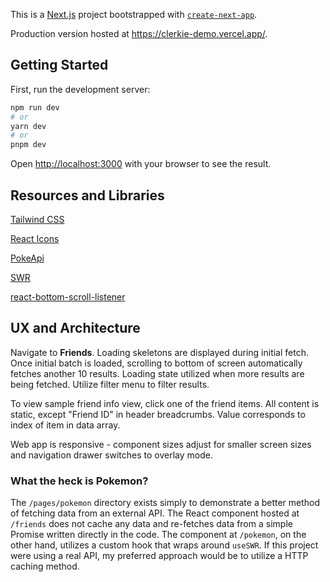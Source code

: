This is a [Next.js](https://nextjs.org/) project bootstrapped with [`create-next-app`](https://github.com/vercel/next.js/tree/canary/packages/create-next-app).

Production version hosted at https://clerkie-demo.vercel.app/.

## Getting Started

First, run the development server:

```bash
npm run dev
# or
yarn dev
# or
pnpm dev
```

Open [http://localhost:3000](http://localhost:3000) with your browser to see the result.

## Resources and Libraries

[Tailwind CSS](https://tailwindcss.com/)

[React Icons](https://react-icons.github.io/react-icons)

[PokeApi](https://pokeapi.co/)

[SWR](https://swr.vercel.app/)

[react-bottom-scroll-listener](https://github.com/karl-run/react-bottom-scroll-listener#readme)

## UX and Architecture

Navigate to **Friends**. Loading skeletons are displayed during initial fetch. Once initial batch is loaded, scrolling to bottom of screen automatically fetches another 10 results. Loading state utilized when more results are being fetched. Utilize filter menu to filter results.

To view sample friend info view, click one of the friend items. All content is static, except "Friend ID" in header breadcrumbs. Value corresponds to index of item in data array.

Web app is responsive - component sizes adjust for smaller screen sizes and navigation drawer switches to overlay mode.

### What the heck is Pokemon?

The `/pages/pokemon` directory exists simply to demonstrate a better method of fetching data from an external API. The React component hosted at `/friends` does not cache any data and re-fetches data from a simple Promise written directly in the code. The component at `/pokemon`, on the other hand, utilizes a custom hook that wraps around `useSWR`. If this project were using a real API, my preferred approach would be to utilize a HTTP caching method.
